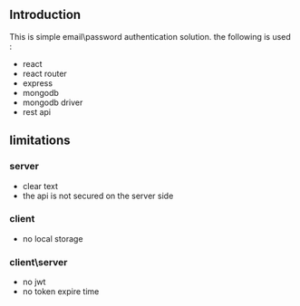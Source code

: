 <h2>Introduction</h2>
<p>This is simple email\password authentication solution. the following is used : </p>
<ul>
<li>react</li>
<li>react router</li>
<li>express</li>
<li>mongodb</li>
<li>mongodb driver</li>
<li>rest api</li>
</ul>
 
<h2>limitations</h2>
<h3>server</h3>
<ul>
<li>clear text</li>
<li>the api is not secured on the server side</li>
</ul>

<h3>client</h3>
<ul>
<li>no local storage</li>
</ul>

<h3>client\server</h3>
<ul>
<li>no jwt</li>
<li>no token expire time</li>
</ul>

